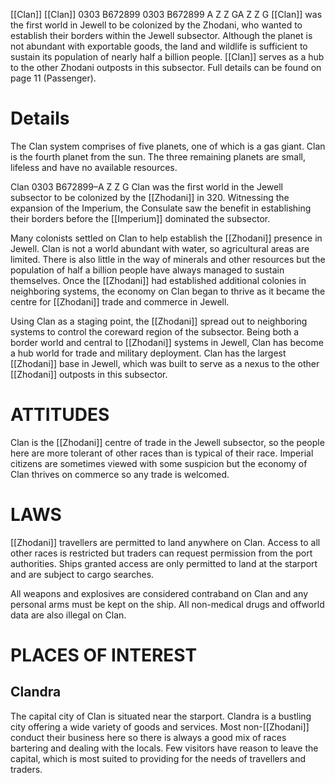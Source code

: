 [[Clan]] [[Clan]] 0303 B672899 0303 B672899 A Z Z GA Z Z G [[Clan]] was the first world in Jewell to be colonized by the Zhodani, who wanted to establish their borders within the Jewell subsector. Although the planet is not abundant with exportable goods, the land and wildlife is sufficient to sustain its population of nearly half a billion people. [[Clan]] serves as a hub to the other Zhodani outposts in this subsector. Full details can be found on page 11 (Passenger).

# Details

The Clan system comprises of five planets, one of which is a gas giant. Clan is the fourth planet from the sun. The three remaining planets are small, lifeless and have no available resources.

Clan 0303 B672899–A Z Z G Clan was the first world in the Jewell subsector to be colonized by the [[Zhodani]] in 320. Witnessing the expansion of the Imperium, the Consulate saw the benefit in establishing their borders before the [[Imperium]] dominated the subsector.

Many colonists settled on Clan to help establish the [[Zhodani]] presence in Jewell. Clan is not a world abundant with water, so agricultural areas are limited. There is also little in the way of minerals and other resources but the population of half a billion people have always managed to sustain themselves. Once the [[Zhodani]] had established additional colonies in neighboring systems, the economy on Clan began to thrive as it became the centre for [[Zhodani]] trade and commerce in Jewell.

Using Clan as a staging point, the [[Zhodani]] spread out to neighboring systems to control the coreward region of the subsector. Being both a border world and central to [[Zhodani]] systems in Jewell, Clan has become a hub world for trade and military deployment. Clan has the largest [[Zhodani]] base in Jewell, which was built to serve as a nexus to the other [[Zhodani]] outposts in this subsector.

# ATTITUDES

Clan is the [[Zhodani]] centre of trade in the Jewell subsector, so the people here are more tolerant of other races than is typical of their race. Imperial citizens are sometimes viewed with some suspicion but the economy of Clan thrives on commerce so any trade is welcomed.

# LAWS

[[Zhodani]] travellers are permitted to land anywhere on Clan. Access to all other races is restricted but traders can request permission from the port authorities. Ships granted access are only permitted to land at the starport and are subject to cargo searches.

All weapons and explosives are considered contraband on Clan and any personal arms must be kept on the ship. All non-medical drugs and offworld data are also illegal on Clan.

# PLACES OF INTEREST

## Clandra

The capital city of Clan is situated near the starport. Clandra is a bustling city offering a wide variety of goods and services. Most non-[[Zhodani]] conduct their business here so there is always a good mix of races bartering and dealing with the locals. Few visitors have reason to leave the capital, which is most suited to providing for the needs of travellers and traders.
